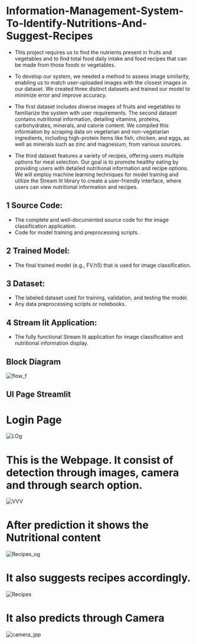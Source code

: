 # Information-Management-System-To-Identify-Nutritions-And-Suggest-Recipes
* This project requires us to find the nutrients present in fruits and vegetables and to find total food daily intake and food recipes that can be made from those foods or vegetables.

* To develop our system, we needed a method to assess image similarity, enabling us to match user-uploaded images with the closest images in our dataset. We created three distinct datasets and trained our model to minimize error and improve accuracy.
  
* The first dataset includes diverse images of fruits and vegetables to familiarize the system with user requirements. The second dataset contains nutritional information, detailing vitamins, proteins, carbohydrates, minerals, and calorie content. We compiled this information by scraping data on vegetarian and non-vegetarian ingredients, including high-protein items like fish, chicken, and eggs, as well as minerals such as zinc and magnesium, from various sources.
  
* The third dataset features a variety of recipes, offering users multiple options for meal selection. Our goal is to promote healthy eating by providing users with detailed nutritional information and recipe options. We will employ machine learning techniques for model training and utilize the Stream lit library to create a user-friendly interface, where users can view nutritional information and recipes.

## 1 Source Code:
* The complete and well-documented source code for the image classification application.
* Code for model training and preprocessing scripts.

## 2 Trained Model:
* The final trained model (e.g., FV.h5) that is used for image classification.

## 3 Dataset:
* The labeled dataset used for training, validation, and testing the model.
* Any data preprocessing scripts or notebooks.

## 4 Stream lit Application:
* The fully functional Stream lit application for image classification and nutritional information display.



## Block Diagram
![flow_f](https://github.com/user-attachments/assets/85df3a11-99ba-4248-8f8a-655eb7a0a45b)


## UI Page Streamlit 

# Login Page
![LOg](https://github.com/user-attachments/assets/69c7754d-95ed-41d5-9dcd-a9dd02054b94)

# This is the Webpage. It consist of detection through images, camera and through search option.
![VVV](https://github.com/user-attachments/assets/faaff81f-209e-4a7e-8fa1-191d92e75324)

# After prediction it shows the Nutritional content

![Recipes_og](https://github.com/user-attachments/assets/345c6641-1165-4588-8e29-091518976950)


# It also suggests recipes accordingly.
![Recipes](https://github.com/user-attachments/assets/1c8ae8fa-7b21-4e80-a822-1cf64280cb53)

# It also predicts through Camera
![camera_jpp](https://github.com/user-attachments/assets/b9577fbf-1b5c-460d-9b42-b9cc37cf4f76)





